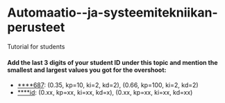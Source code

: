 # Automaatio--ja-systeemitekniikan-perusteet
Tutorial for students


#### Add the last 3 digits of your student ID under this topic and mention the smallest and largest values you got for the overshoot:

+ [****687](https://github.com/fartaha): (0.35, kp=10, ki=2, kd=2), (0.66, kp=100, ki=2, kd=2)
+ [****id](https://github.com/your-github): (0.xx, kp=xx, ki=xx, kd=x), (0.xx, kp=xx, ki=xx, kd=xx)

